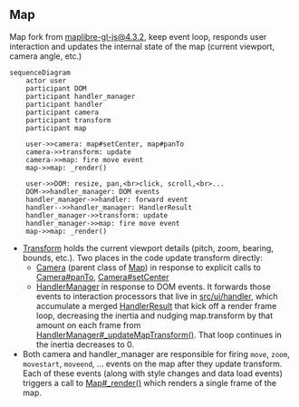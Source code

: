 ## Map

Map fork from [maplibre-gl-js@4.3.2](https://github.com/maplibre/maplibre-gl-js), keep event loop, responds user interaction and updates the internal state of the map (current viewport, camera angle, etc.)

```mermaid
sequenceDiagram
    actor user
    participant DOM
    participant handler_manager
    participant handler
    participant camera
    participant transform
    participant map

    user->>camera: map#setCenter, map#panTo
    camera->>transform: update
    camera->>map: fire move event
    map->>map: _render()

    user->>DOM: resize, pan,<br>click, scroll,<br>...
    DOM->>handler_manager: DOM events
    handler_manager->>handler: forward event
    handler-->>handler_manager: HandlerResult
    handler_manager->>transform: update
    handler_manager->>map: fire move event
    map->>map: _render()
```

- [Transform](../src/geo/transform.ts) holds the current viewport details (pitch, zoom, bearing, bounds, etc.). Two places in the code update transform directly:
  - [Camera](../src/ui/camera.ts) (parent class of [Map](../src/ui/map)) in response to explicit calls to [Camera#panTo](../src/ui/camera.ts#L207), [Camera#setCenter](../src/ui/camera.ts#L169)
  - [HandlerManager](../src/ui/handler_manager.ts) in response to DOM events. It forwards those events to interaction processors that live in [src/ui/handler](../src/ui/handler), which accumulate a merged [HandlerResult](../src/ui/handler_manager.ts#L64) that kick off a render frame loop, decreasing the inertia and nudging map.transform by that amount on each frame from [HandlerManager#\_updateMapTransform()](../src/ui/handler_manager.ts#L413). That loop continues in the inertia decreases to 0.
- Both camera and handler_manager are responsible for firing `move`, `zoom`, `movestart`, `moveend`, ... events on the map after they update transform. Each of these events (along with style changes and data load events) triggers a call to [Map#\_render()](../src/ui/map.ts#L2480) which renders a single frame of the map.
